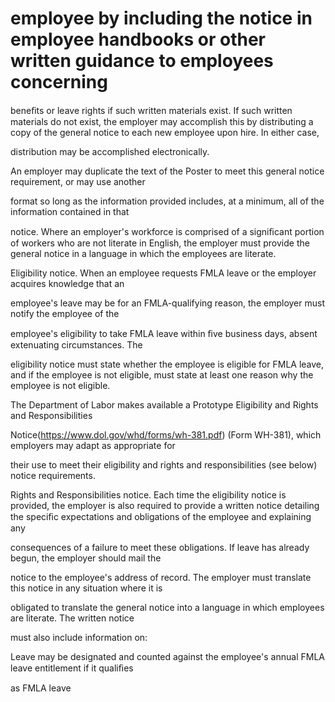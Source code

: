 # employee by including the notice in employee handbooks or other written guidance to employees concerning

beneﬁts or leave rights if such written materials exist. If such written materials do not exist, the employer may accomplish this by distributing a copy of the general notice to each new employee upon hire. In either case,

distribution may be accomplished electronically.

An employer may duplicate the text of the Poster to meet this general notice requirement, or may use another

format so long as the information provided includes, at a minimum, all of the information contained in that

notice. Where an employer's workforce is comprised of a signiﬁcant portion of workers who are not literate in English, the employer must provide the general notice in a language in which the employees are literate.

Eligibility notice. When an employee requests FMLA leave or the employer acquires knowledge that an

employee's leave may be for an FMLA-qualifying reason, the employer must notify the employee of the

employee's eligibility to take FMLA leave within ﬁve business days, absent extenuating circumstances. The

eligibility notice must state whether the employee is eligible for FMLA leave, and if the employee is not eligible, must state at least one reason why the employee is not eligible.

The Department of Labor makes available a Prototype Eligibility and Rights and Responsibilities

Notice(https://www.dol.gov/whd/forms/wh-381.pdf) (Form WH-381), which employers may adapt as appropriate for

their use to meet their eligibility and rights and responsibilities (see below) notice requirements.

Rights and Responsibilities notice. Each time the eligibility notice is provided, the employer is also required to provide a written notice detailing the speciﬁc expectations and obligations of the employee and explaining any

consequences of a failure to meet these obligations. If leave has already begun, the employer should mail the

notice to the employee's address of record. The employer must translate this notice in any situation where it is

obligated to translate the general notice into a language in which employees are literate. The written notice

must also include information on:

Leave may be designated and counted against the employee's annual FMLA leave entitlement if it qualiﬁes

as FMLA leave